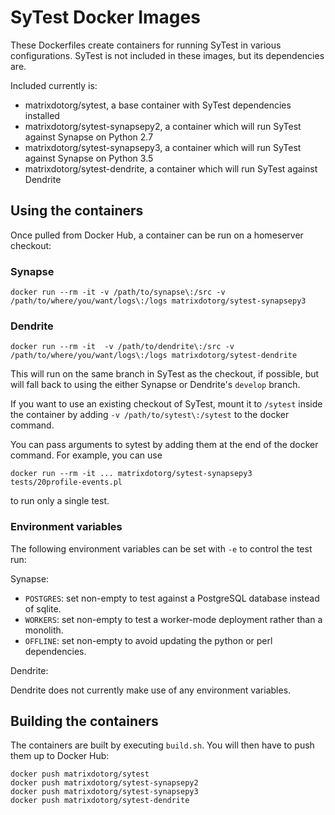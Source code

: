 # SyTest Docker Images

These Dockerfiles create containers for running SyTest in various
configurations. SyTest is not included in these images, but its dependencies
are.

Included currently is:

- matrixdotorg/sytest, a base container with SyTest dependencies installed
- matrixdotorg/sytest-synapsepy2, a container which will run SyTest against Synapse on Python 2.7
- matrixdotorg/sytest-synapsepy3, a container which will run SyTest against Synapse on Python 3.5
- matrixdotorg/sytest-dendrite, a container which will run SyTest against Dendrite

## Using the containers

Once pulled from Docker Hub, a container can be run on a homeserver checkout:

### Synapse

```
docker run --rm -it -v /path/to/synapse\:/src -v /path/to/where/you/want/logs\:/logs matrixdotorg/sytest-synapsepy3
```

### Dendrite

```
docker run --rm -it  -v /path/to/dendrite\:/src -v /path/to/where/you/want/logs\:/logs matrixdotorg/sytest-dendrite
```

This will run on the same branch in SyTest as the checkout, if possible, but
will fall back to using the either Synapse or Dendrite's `develop` branch.

If you want to use an existing checkout of SyTest, mount it to `/sytest` inside
the container by adding `-v /path/to/sytest\:/sytest` to the docker command.

You can pass arguments to sytest by adding them at the end of the docker
command. For example, you can use

```
docker run --rm -it ... matrixdotorg/sytest-synapsepy3 tests/20profile-events.pl
```

to run only a single test.

### Environment variables

The following environment variables can be set with `-e` to control the test run:

Synapse:

 * `POSTGRES`: set non-empty to test against a PostgreSQL database instead of sqlite.
 * `WORKERS`: set non-empty to test a worker-mode deployment rather than a
   monolith.
 * `OFFLINE`: set non-empty to avoid updating the python or perl dependencies.

Dendrite:

Dendrite does not currently make use of any environment variables.

## Building the containers

The containers are built by executing `build.sh`. You will then have to push
them up to Docker Hub:

```
docker push matrixdotorg/sytest
docker push matrixdotorg/sytest-synapsepy2
docker push matrixdotorg/sytest-synapsepy3
docker push matrixdotorg/sytest-dendrite
```
